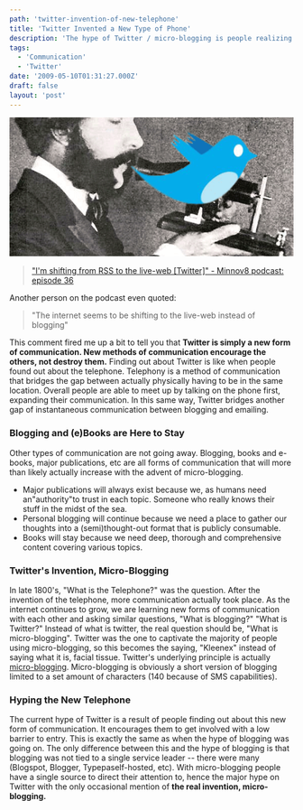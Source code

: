 ```yaml
---
path: 'twitter-invention-of-new-telephone'
title: 'Twitter Invented a New Type of Phone'
description: 'The hype of Twitter / micro-blogging is people realizing a new form of communication.'
tags:
  - 'Communication'
  - 'Twitter'
date: '2009-05-10T01:31:27.000Z'
draft: false
layout: 'post'
---
```


![](./twitter-invention.png)

> ["I'm shifting from RSS to the live-web [Twitter]" - Minnov8 podcast: episode 36](http://minnov8.com/2009/05/09/m8-gang-podcast-episode-36/)

Another person on the podcast even quoted:

> "The internet seems to be shifting to the live-web instead of blogging"

This comment fired me up a bit to tell you that **Twitter is simply a new form of communication. New methods of communication encourage the others, not destroy them.** Finding out about Twitter is like when people found out about the telephone. Telephony is a method of communication that bridges the gap between actually physically having to be in the same location. Overall people are able to meet up by talking on the phone first, expanding their communication. In this same way, Twitter bridges another gap of instantaneous communication between blogging and emailing.

### Blogging and (e)Books are Here to Stay

Other types of communication are not going away. Blogging, books and e-books, major publications, etc are all forms of communication that will more than likely actually increase with the advent of micro-blogging.

- Major publications will always exist because we, as humans need an"authority"to trust in each topic. Someone who really knows their stuff in the midst of the sea.
- Personal blogging will continue because we need a place to gather our thoughts into a (semi)thought-out format that is publicly consumable.
- Books will stay because we need deep, thorough and comprehensive content covering various topics.

### Twitter's Invention, Micro-Blogging

In late 1800's, "What is the Telephone?" was the question. After the invention of the telephone, more communication actually took place. As the internet continues to grow, we are learning new forms of communication with each other and asking similar questions, "What is blogging?" "What is Twitter?" Instead of what is twitter, the real question should be, "What is micro-blogging". Twitter was the one to captivate the majority of people using micro-blogging, so this becomes the saying, "Kleenex" instead of saying what it is, facial tissue. Twitter's underlying principle is actually [micro-blogging](http://en.wikipedia.org/wiki/Micro-blogging). Micro-blogging is obviously a short version of blogging limited to a set amount of characters (140 because of SMS capabilities).

### Hyping the New Telephone

The current hype of Twitter is a result of people finding out about this new form of communication. It encourages them to get involved with a low barrier to entry. This is exactly the same as when the hype of blogging was going on. The only difference between this and the hype of blogging is that blogging was not tied to a single service leader -- there were many (Blogspot, Blogger, Typepaself-hosted, etc). With micro-blogging people have a single source to direct their attention to, hence the major hype on Twitter with the only occasional mention of **the real invention, micro-blogging.**

